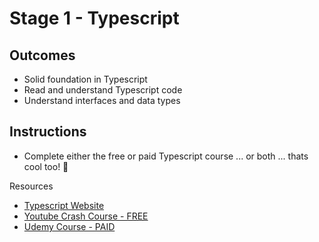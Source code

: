 # Stage 1 - Typescript

## Outcomes

- Solid foundation in Typescript
- Read and understand Typescript code
- Understand interfaces and data types

## Instructions
- Complete either the free or paid Typescript course ... or both ... thats cool too! 🤷

Resources
- [Typescript Website](https://www.typescriptlang.org/)
- [Youtube Crash Course - FREE](https://www.youtube.com/watch?v=BwuLxPH8IDs)
- [Udemy Course - PAID](https://www.udemy.com/course/understanding-typescript)

